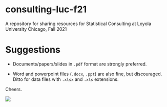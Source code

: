 # consulting-luc-f21
A repository for sharing resources for Statistical Consulting at Loyola University Chicago, Fall 2021

# Suggestions

* Documents/papers/slides in `.pdf` format are strongly preferred.

* Word and powerpoint files (`.docx`, `.ppt`) are also fine, but discouraged. Ditto for data files with `.xlsx` and `.xls` extensions.

Cheers.

![](https://user-images.githubusercontent.com/43119108/138779447-0527f7c0-96a0-4c91-886c-231319a6c1bc.gif)

